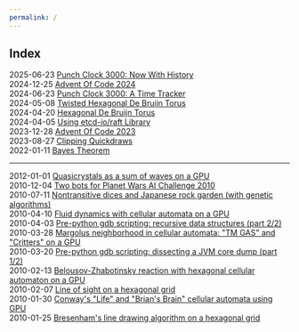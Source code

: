 ```yaml
---
permalink: /
---
```

## Index

2025-06-23 [Punch Clock 3000: Now With History](2025-06-23/punch-clock-3000-now-with-history.md) \
2024-12-25 [Advent Of Code 2024](https://github.com/zvold/aoc?tab=readme-ov-file#2024) \
2024-06-23 [Punch Clock 3000: A Time Tracker](2024-06-23/punch-clock-3000-a-time-tracker.md) \
2024-05-08 [Twisted Hexagonal De Bruijn Torus](2024-05-08/twisted-hexagonal-de-bruijn-torus.md) \
2024-04-20 [Hexagonal De Bruijn Torus](2024-04-20/hexagonal-de-bruijn-torus.md) \
2024-04-05 [Using etcd-io/raft Library](https://zvold.github.io/using-etcd-io-raft/) \
2023-12-28 [Advent Of Code 2023](https://github.com/zvold/aoc?tab=readme-ov-file#2023) \
2023-08-27 [Clipping Quickdraws](2023-08-27/clipping-quickdraws.md) \
2022-01-11 [Bayes Theorem](2022-01-11/bayes-theorem.md)

---

2012-01-01 [Quasicrystals as a sum of waves on a GPU](https://zvold.blogspot.com/2012/01/quasicrystals-as-sum-of-waves-on-gpu.html) \
2010-12-04 [Two bots for Planet Wars AI Challenge 2010](https://zvold.blogspot.com/2010/12/two-bots-for-planet-wars-ai-challenge.html) \
2010-07-11 [Nontransitive dices and Japanese rock garden (with genetic algorithms)](https://zvold.blogspot.com/2010/07/nontransitive-dices-and-japanese-rock.html) \
2010-04-10 [Fluid dynamics with cellular automata on a GPU](https://zvold.blogspot.com/2010/04/fluid-dynamics-with-cellular-automata.html) \
2010-04-03 [Pre-python gdb scripting: recursive data structures (part 2/2)](https://zvold.blogspot.com/2010/04/pre-python-gdb-scripting-recursive-data.html) \
2010-03-28 [Margolus neighborhood in cellular automata: "TM GAS" and "Critters" on a GPU](https://zvold.blogspot.com/2010/03/margolus-neighborhood-in-cellular.html) \
2010-03-20 [Pre-python gdb scripting: dissecting a JVM core dump (part 1/2)](https://zvold.blogspot.com/2010/03/pre-python-gdb-scripting-dissecting-jvm.html) \
2010-02-13 [Belousov-Zhabotinsky reaction with hexagonal cellular automaton on a GPU](https://zvold.blogspot.com/2010/02/belousov-zhabotinsky-reaction-with.html) \
2010-02-07 [Line of sight on a hexagonal grid](https://zvold.blogspot.com/2010/02/line-of-sight-on-hexagonal-grid.html) \
2010-01-30 [Conway's "Life" and "Brian's Brain" cellular automata using GPU](https://zvold.blogspot.com/2010/01/conways-life-and-brians-brain-cellular.html) \
2010-01-25 [Bresenham's line drawing algorithm on a hexagonal grid](https://zvold.blogspot.com/2010/01/bresenhams-line-drawing-algorithm-on_26.html)
